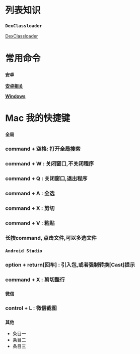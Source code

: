 # 列表知识
### `DexClassloader`
[DexClassloader](DexClassloader.md)
# 常用命令
### `安卓`
[**安卓相关**](./android.md)

[**Windows**](./windows.md)
# Mac 我的快捷键
###  `全局`

### command + 空格: 打开全局搜索
### command + W : 关闭窗口,不关闭程序
### command + Q : 关闭窗口,退出程序
### command + A : 全选
### command + X : 剪切
### command + V : 粘贴
### 长按command, 点击文件,可以多选文件
###  `Android Studio` 
### option + return[回车] : 引入包,或者强制转换[Cast]提示
### command + X : 剪切整行
###  `微信` 
### control + L : 微信截图
###  `其他` 
* 条目一
* 条目二
* 条目三